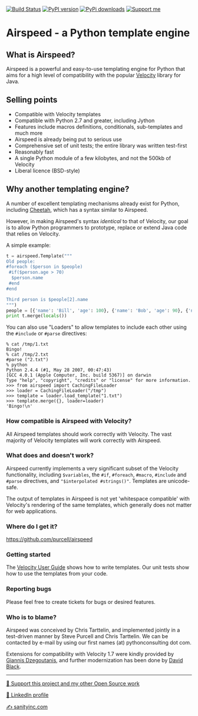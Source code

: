 [![Build Status](https://github.com/purcell/airspeed/actions/workflows/ci.yml/badge.svg)](https://github.com/purcell/airspeed/actions/workflows/ci.yml)
[![PyPI version](https://img.shields.io/pypi/v/airspeed.svg)](https://pypi.org/project/airspeed/)
[![PyPi downloads](https://img.shields.io/pypi/dm/airspeed)](https://pypi.org/project/airspeed/)
<a href="https://www.patreon.com/sanityinc"><img alt="Support me" src="https://img.shields.io/badge/Support%20Me-%F0%9F%92%97-ff69b4.svg"></a>

# Airspeed - a Python template engine

## What is Airspeed?

Airspeed is a powerful and easy-to-use templating engine for Python
that aims for a high level of compatibility with the popular
[Velocity](http://velocity.apache.org/engine/devel/user-guide.html)
library for Java.

## Selling points

* Compatible with Velocity templates
* Compatible with Python 2.7 and greater, including Jython
* Features include macros definitions, conditionals, sub-templates and much more
* Airspeed is already being put to serious use
* Comprehensive set of unit tests; the entire library was written test-first
* Reasonably fast
* A single Python module of a few kilobytes, and not the 500kb of Velocity
* Liberal licence (BSD-style)

## Why another templating engine?

A number of excellent templating mechanisms already exist for Python,
including [Cheetah](http://www.cheetahtemplate.org/), which has a
syntax similar to Airspeed.

However, in making Airspeed's syntax *identical* to that of Velocity,
our goal is to allow Python programmers to prototype, replace or
extend Java code that relies on Velocity.

A simple example:

```python
t = airspeed.Template("""
Old people:
#foreach ($person in $people)
 #if($person.age > 70)
  $person.name
 #end
#end

Third person is $people[2].name
""")
people = [{'name': 'Bill', 'age': 100}, {'name': 'Bob', 'age': 90}, {'name': 'Mark', 'age': 25}]
print t.merge(locals())
```

You can also use "Loaders" to allow templates to include each other using the `#include` or `#parse` directives:

```
% cat /tmp/1.txt
Bingo!
% cat /tmp/2.txt
#parse ("2.txt")
% python
Python 2.4.4 (#1, May 28 2007, 00:47:43)
[GCC 4.0.1 (Apple Computer, Inc. build 5367)] on darwin
Type "help", "copyright", "credits" or "license" for more information.
>>> from airspeed import CachingFileLoader
>>> loader = CachingFileLoader("/tmp")
>>> template = loader.load_template("1.txt")
>>> template.merge({}, loader=loader)
'Bingo!\n'
```

### How compatible is Airspeed with Velocity?

All Airspeed templates should work correctly with Velocity. The vast
majority of Velocity templates will work correctly with Airspeed.

### What does and doesn't work?

Airspeed currently implements a very significant subset of the
Velocity functionality, including `$variables`, the `#if`, `#foreach`,
`#macro`, `#include` and `#parse` directives, and `"$interpolated #strings()"`. Templates are unicode-safe.

The output of templates in Airspeed is not yet 'whitespace compatible'
with Velocity's rendering of the same templates, which generally does
not matter for web applications.

### Where do I get it?

https://github.com/purcell/airspeed

### Getting started

The
[Velocity User Guide](http://velocity.apache.org/engine/releases/velocity-1.7/user-guide.html)
shows how to write templates.  Our unit tests show how to use the
templates from your code.

### Reporting bugs

Please feel free to create tickets for bugs or desired features.

### Who is to blame?

Airspeed was conceived by Chris Tarttelin, and implemented jointly in
a test-driven manner by Steve Purcell and Chris Tarttelin. We can be
contacted by e-mail by using our first names (at) pythonconsulting dot
com.

Extensions for compatibility with Velocity 1.7 were kindly provided by
[Giannis Dzegoutanis](https://github.com/erasmospunk), and further modernization
has been done by [David Black](https://github.com/dbaxa/).

<hr>

[💝 Support this project and my other Open Source work](https://www.patreon.com/sanityinc)

[💼 LinkedIn profile](https://uk.linkedin.com/in/stevepurcell)

[✍ sanityinc.com](http://www.sanityinc.com/)
